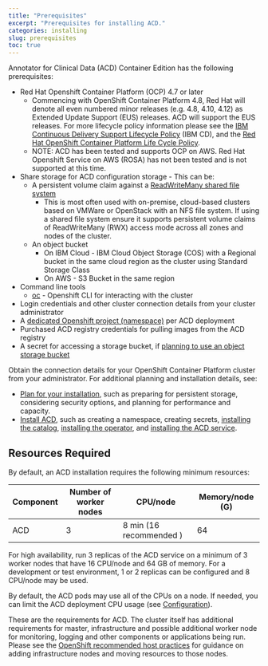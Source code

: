 ```yaml
---
title: "Prerequisites"
excerpt: "Prerequisites for installing ACD."
categories: installing
slug: prerequisites
toc: true
---
```


Annotator for Clinical Data (ACD) Container Edition has the following prerequisites:

- Red Hat Openshift Container Platform (OCP) 4.7 or later
  - Commencing with OpenShift Container Platform 4.8, Red Hat will denote all even numbered minor releases (e.g. 4.8, 4.10, 4.12) as Extended Update Support (EUS) releases. ACD will support the EUS releases. For more lifecycle policy information please see the [IBM Continuous Delivery Support Lifecycle Policy](https://www.ibm.com/support/pages/ibm-continuous-delivery-support-lifecycle-policy) (IBM CD), and the [Red Hat OpenShift Container Platform Life Cycle Policy](https://access.redhat.com/support/policy/updates/openshift).
  - NOTE: ACD has been tested and supports OCP on AWS. Red Hat Openshift Service on AWS (ROSA) has not been tested and is not supported at this time.
- Share storage for ACD configuration storage - This can be:
  - A persistent volume claim against a [ReadWriteMany shared file system](https://docs.openshift.com/container-platform/4.6/storage/understanding-persistent-storage.html#pv-access-modes_understanding-persistent-storage)
    - This is most often used with on-premise, cloud-based clusters based on VMWare or OpenStack with an NFS file system. If using a shared file system ensure it supports
    persistent volume claims of ReadWriteMany (RWX) access mode across all zones and nodes of the cluster.
  - An object bucket
    - On IBM Cloud - IBM Cloud Object Storage (COS) with a Regional bucket in the same cloud region as the cluster using Standard Storage Class
    - On AWS - S3 Bucket in the same region
- Command line tools
  - [oc](https://docs.openshift.com/container-platform) - Openshift CLI for interacting with the cluster
- Login credentials and other cluster connection details from your cluster administrator
- A [dedicated Openshift project (namespace)](/installing/installing/#create-a-project-(namespace)) per ACD deployment
- Purchased ACD registry credentials for pulling images from the ACD registry
- A secret for accessing a storage bucket, if [planning to use an object storage bucket](/planning/storage/)

Obtain the connection details for your OpenShift Container Platform cluster from your administrator. For additional planning and installation details, see:

- [Plan for your installation](/planning/namespace), such as preparing for persistent storage, considering security options, and planning for performance and capacity.
- [Install ACD](/installing/installing/#overview), such as creating a namespace, creating secrets, [installing the catalog](/installing/installing/#add-the-acd-operator-to-the-catalog), [installing the operator](/installing/installing/#install-the-acd-operator), and [installing the ACD service](/installing/installing/#install-the-acd-service).<br/>

## Resources Required

By default, an ACD installation requires the following minimum resources:

| Component               | Number of worker nodes | CPU/node | Memory/node (G)  |
| ----------------------- | ---------------------- | -------- | ---------------- |
| ACD                     | 3                      | 8 min (16 recommended )       | 64              |

For high availability, run 3 replicas of the ACD service on a minimum of 3 worker nodes that have 16 CPU/node and 64 GB of memory. For a development or test environment, 1 or 2 replicas can be configured and 8 CPU/node may be used.  

By default, the ACD pods may use all of the CPUs on a node. If needed, you can limit the ACD deployment CPU usage (see [Configuration](../../management/configuring)).

These are the requirements for ACD. The cluster itself has additional requirements for master, infrastructure and possible additional worker node for monitoring, logging and other components or applications being run. Please see the [OpenShift recommended host practices](https://docs.openshift.com/container-platform/4.7/scalability_and_performance/recommended-host-practices.html) for guidance on adding infrastructure nodes and moving resources to those nodes.
